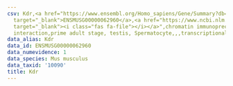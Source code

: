 ```yaml
---
csv: Kdr,<a href="https://www.ensembl.org/Homo_sapiens/Gene/Summary?db=core;g=ENSMUSG00000062960"
  target="_blank">ENSMUSG00000062960</a>,<a href="https://www.ncbi.nlm.nih.gov/pubmed/25450459"
  target="_blank"><i class="fas fa-file"></i></a>",chromatin immunoprecipitation assay,direct
  interaction,prime adult stage, testis, Spermatocyte,,,transcriptional regulation,
data_alias: Kdr
data_id: ENSMUSG00000062960
data_numevidence: 1
data_species: Mus musculus
data_taxid: '10090'
title: Kdr
---
```

